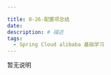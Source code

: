```yaml
---

title: 8-26-配置项总结
date: 
description: # 描述
tags: 
  - Spring Cloud alibaba 基础学习
---
```


暂无说明

<!-- more -->


